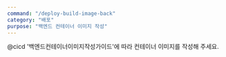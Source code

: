 ```yaml
---
command: "/deploy-build-image-back"
category: "배포"
purpose: "백엔드 컨테이너 이미지 작성"
---
```


@cicd 
'백엔드컨테이너이미지작성가이드'에 따라 컨테이너 이미지를 작성해 주세요.